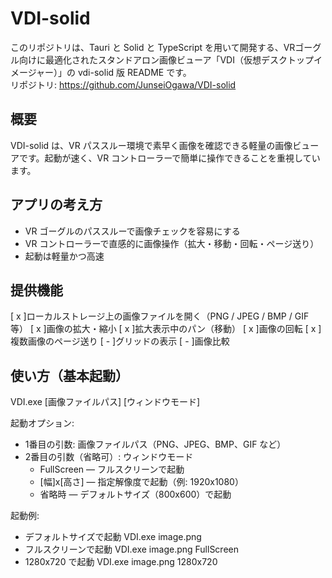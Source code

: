 # VDI-solid

このリポジトリは、Tauri と Solid と TypeScript を用いて開発する、VRゴーグル向けに最適化されたスタンドアロン画像ビューア「VDI（仮想デスクトップイメージャー）」の vdi-solid 版 README です。  
リポジトリ: https://github.com/JunseiOgawa/VDI-solid

## 概要
VDI-solid は、VR パススルー環境で素早く画像を確認できる軽量の画像ビューアです。起動が速く、VR コントローラーで簡単に操作できることを重視しています。

## アプリの考え方
- VR ゴーグルのパススルーで画像チェックを容易にする  
- VR コントローラーで直感的に画像操作（拡大・移動・回転・ページ送り）  
- 起動は軽量かつ高速

## 提供機能
[ x ]ローカルストレージ上の画像ファイルを開く（PNG / JPEG / BMP / GIF 等）
[ x ]画像の拡大・縮小
[ x ]拡大表示中のパン（移動）
[ x ]画像の回転
[ x ]複数画像のページ送り
[ - ]グリッドの表示
[ - ]画像比較

## 使い方（基本起動）
VDI.exe [画像ファイルパス] [ウィンドウモード]

起動オプション:
- 1番目の引数: 画像ファイルパス（PNG、JPEG、BMP、GIF など）
- 2番目の引数（省略可）: ウィンドウモード
    - FullScreen — フルスクリーンで起動
    - [幅]x[高さ] — 指定解像度で起動（例: 1920x1080）
    - 省略時 — デフォルトサイズ（800x600）で起動

起動例:
- デフォルトサイズで起動
    VDI.exe image.png
- フルスクリーンで起動
    VDI.exe image.png FullScreen
- 1280x720 で起動
    VDI.exe image.png 1280x720


